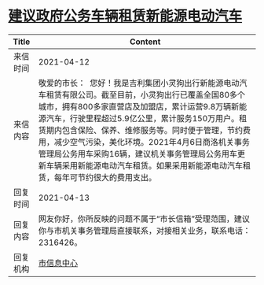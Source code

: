 # <a href="http://www.shangluo.gov.cn/zmhd/ldxxxx.jsp?urltype=leadermail.LeaderMailContentUrl&wbtreeid=1112&leadermailid=7147">建议政府公务车辆租赁新能源电动汽车</a>
| Title |                                                                                                                    Content                                                                                                                     |
|:-----:|------------------------------------------------------------------------------------------------------------------------------------------------------------------------------------------------------------------------------------------------|
| 来信时间  | 2021-04-12                                                                                                                                                                                                                                     |
| 来信内容  | 敬爱的市长：  您好！我是吉利集团小灵狗出行新能源电动汽车租赁有限公司。截至目前，小灵狗出行已覆盖全国80多个城市，拥有800多家直营店及加盟店，累计运营9.8万辆新能源汽车，行驶里程超过5.9亿公里，累计服务150万用户。租赁期内包含保险、保养、维修服务等。同时便于管理，节约费用，减少空气污染，美化环境。2021年4月6日商洛机关事务管理局公务用车采购16辆，建议机关事务管理局公务用车更新车辆采用新能源电动汽车租赁。如果采用新能源电动汽车租赁，每年可节约很大的费用支出。 |
| 回复时间  | 2021-04-13                                                                                                                                                                                                                                     |
| 回复内容  | 网友你好，你所反映的问题不属于“市长信箱”受理范围，建议你与市机关事务管理局直接联系，对接相关业务，联系电话：2316426。                                                                                                                                                                                |
| 回复机构  | <a href="../../category/agencies/市信息中心.md">市信息中心</a>                                                                                                                                                                                           |